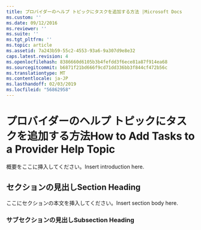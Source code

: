 ```yaml
---
title: プロバイダーのヘルプ トピックにタスクを追加する方法 |Microsoft Docs
ms.custom: ''
ms.date: 09/12/2016
ms.reviewer: ''
ms.suite: ''
ms.tgt_pltfrm: ''
ms.topic: article
ms.assetid: 7a243b59-55c2-4553-93a6-9a307d9e8e32
caps.latest.revision: 4
ms.openlocfilehash: 8386660d6105b3b4fefdd3f6ece81a87f914ea68
ms.sourcegitcommit: b6871f21bd666f9cd71dd336bb3f844cf472b56c
ms.translationtype: MT
ms.contentlocale: ja-JP
ms.lasthandoff: 02/03/2019
ms.locfileid: "56862958"
---
```

# <a name="how-to-add-tasks-to-a-provider-help-topic"></a><span data-ttu-id="ca4c5-102">プロバイダーのヘルプ トピックにタスクを追加する方法</span><span class="sxs-lookup"><span data-stu-id="ca4c5-102">How to Add Tasks to a Provider Help Topic</span></span>

<span data-ttu-id="ca4c5-103">概要をここに挿入してください。</span><span class="sxs-lookup"><span data-stu-id="ca4c5-103">Insert introduction here.</span></span>

## <a name="section-heading"></a><span data-ttu-id="ca4c5-104">セクションの見出し</span><span class="sxs-lookup"><span data-stu-id="ca4c5-104">Section Heading</span></span>

 <span data-ttu-id="ca4c5-105">ここにセクションの本文を挿入してください。</span><span class="sxs-lookup"><span data-stu-id="ca4c5-105">Insert section body here.</span></span>

### <a name="subsection-heading"></a><span data-ttu-id="ca4c5-106">サブセクションの見出し</span><span class="sxs-lookup"><span data-stu-id="ca4c5-106">Subsection Heading</span></span>

